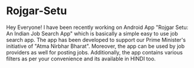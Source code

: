 # Rojgar-Setu
Hey Everyone! I have been recently working on Android App "Rojgar Setu: An Indian Job Search App" which is basically a simple easy to use job search app. The app has been developed to support our Prime Minister's initiative of "Atma Nirbhar Bharat". Moreover, the app can be used by job providers as well for posting jobs. Additionally, the app contains various filters as per your convenience and its available in HINDI too.
